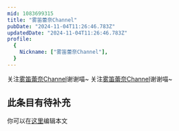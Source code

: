 ```yaml
---
mid: 1083699315
title: "雾笛蕾奈Channel"
pubDate: "2024-11-04T11:26:46.783Z"
updatedDate: "2024-11-04T11:26:46.783Z"
profile:
  {
    Nickname: ["雾笛蕾奈Channel"],
  }
---
```


关注[雾笛蕾奈Channel](https://space.bilibili.com/1083699315)谢谢喵~ 关注[雾笛蕾奈Channel](https://space.bilibili.com/1083699315)谢谢喵~

## 此条目有待补充
你可以在[这里](https://github.com/Yuhanawa/VTuber.ICU-Content/edit/master/v/雾笛蕾奈Channel/index.md)编辑本文
